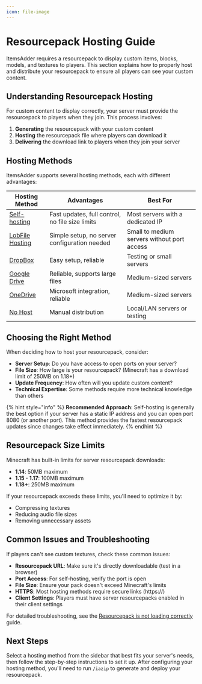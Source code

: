 ```yaml
---
icon: file-image
---
```


# Resourcepack Hosting Guide

ItemsAdder requires a resourcepack to display custom items, blocks, models, and textures to players. This section explains how to properly host and distribute your resourcepack to ensure all players can see your custom content.

## Understanding Resourcepack Hosting

For custom content to display correctly, your server must provide the resourcepack to players when they join. This process involves:

1. **Generating** the resourcepack with your custom content
2. **Hosting** the resourcepack file where players can download it
3. **Delivering** the download link to players when they join your server

## Hosting Methods

ItemsAdder supports several hosting methods, each with different advantages:

| Hosting Method                               | Advantages                                      | Best For                                    |
| -------------------------------------------- | ----------------------------------------------- | ------------------------------------------- |
| [Self-hosting](resourcepack-self-hosting.md) | Fast updates, full control, no file size limits | Most servers with a dedicated IP            |
| [LobFile Hosting](lobfile-hosting.md)        | Simple setup, no server configuration needed    | Small to medium servers without port access |
| [DropBox](resourcepack-on-dropbox.md)        | Easy setup, reliable                            | Testing or small servers                    |
| [Google Drive](google-drive.md)              | Reliable, supports large files                  | Medium-sized servers                        |
| [OneDrive](onedrive.md)                      | Microsoft integration, reliable                 | Medium-sized servers                        |
| [No Host](no-host.md)                        | Manual distribution                             | Local/LAN servers or testing                |

## Choosing the Right Method

When deciding how to host your resourcepack, consider:

- **Server Setup**: Do you have access to open ports on your server?
- **File Size**: How large is your resourcepack? (Minecraft has a download limit of 250MB on 1.18+)
- **Update Frequency**: How often will you update custom content?
- **Technical Expertise**: Some methods require more technical knowledge than others

{% hint style="info" %}
**Recommended Approach**: Self-hosting is generally the best option if your server has a static IP address and you can open port 8080 (or another port). This method provides the fastest resourcepack updates since changes take effect immediately.
{% endhint %}

## Resourcepack Size Limits

Minecraft has built-in limits for server resourcepack downloads:

- **1.14**: 50MB maximum
- **1.15 - 1.17**: 100MB maximum
- **1.18+**: 250MB maximum

If your resourcepack exceeds these limits, you'll need to optimize it by:

- Compressing textures
- Reducing audio file sizes
- Removing unnecessary assets

## Common Issues and Troubleshooting

If players can't see custom textures, check these common issues:

- **Resourcepack URL**: Make sure it's directly downloadable (test in a browser)
- **Port Access**: For self-hosting, verify the port is open
- **File Size**: Ensure your pack doesn't exceed Minecraft's limits
- **HTTPS**: Most hosting methods require secure links (https://)
- **Client Settings**: Players must have server resourcepacks enabled in their client settings

For detailed troubleshooting, see the [Resourcepack is not loading correctly](../../faq/identify-why-textures-are-not-shown.md) guide.

## Next Steps

Select a hosting method from the sidebar that best fits your server's needs, then follow the step-by-step instructions to set it up. After configuring your hosting method, you'll need to run `/iazip` to generate and deploy your resourcepack.
